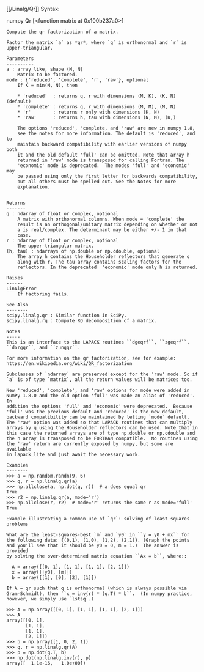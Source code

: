 [[/Linalg/Qr]]
Syntax:

  numpy Qr [<function matrix at 0x100b237a0>]


    Compute the qr factorization of a matrix.

    Factor the matrix `a` as *qr*, where `q` is orthonormal and `r` is
    upper-triangular.

    Parameters
    ----------
    a : array_like, shape (M, N)
        Matrix to be factored.
    mode : {'reduced', 'complete', 'r', 'raw'}, optional
        If K = min(M, N), then

        * 'reduced'  : returns q, r with dimensions (M, K), (K, N) (default)
        * 'complete' : returns q, r with dimensions (M, M), (M, N)
        * 'r'        : returns r only with dimensions (K, N)
        * 'raw'      : returns h, tau with dimensions (N, M), (K,)

        The options 'reduced', 'complete, and 'raw' are new in numpy 1.8,
        see the notes for more information. The default is 'reduced', and to
        maintain backward compatibility with earlier versions of numpy both
        it and the old default 'full' can be omitted. Note that array h
        returned in 'raw' mode is transposed for calling Fortran. The
        'economic' mode is deprecated.  The modes 'full' and 'economic' may
        be passed using only the first letter for backwards compatibility,
        but all others must be spelled out. See the Notes for more
        explanation.


    Returns
    -------
    q : ndarray of float or complex, optional
        A matrix with orthonormal columns. When mode = 'complete' the
        result is an orthogonal/unitary matrix depending on whether or not
        a is real/complex. The determinant may be either +/- 1 in that
        case.
    r : ndarray of float or complex, optional
        The upper-triangular matrix.
    (h, tau) : ndarrays of np.double or np.cdouble, optional
        The array h contains the Householder reflectors that generate q
        along with r. The tau array contains scaling factors for the
        reflectors. In the deprecated  'economic' mode only h is returned.

    Raises
    ------
    LinAlgError
        If factoring fails.

    See Also
    --------
    scipy.linalg.qr : Similar function in SciPy.
    scipy.linalg.rq : Compute RQ decomposition of a matrix.

    Notes
    -----
    This is an interface to the LAPACK routines ``dgeqrf``, ``zgeqrf``,
    ``dorgqr``, and ``zungqr``.

    For more information on the qr factorization, see for example:
    https://en.wikipedia.org/wiki/QR_factorization

    Subclasses of `ndarray` are preserved except for the 'raw' mode. So if
    `a` is of type `matrix`, all the return values will be matrices too.

    New 'reduced', 'complete', and 'raw' options for mode were added in
    NumPy 1.8.0 and the old option 'full' was made an alias of 'reduced'.  In
    addition the options 'full' and 'economic' were deprecated.  Because
    'full' was the previous default and 'reduced' is the new default,
    backward compatibility can be maintained by letting `mode` default.
    The 'raw' option was added so that LAPACK routines that can multiply
    arrays by q using the Householder reflectors can be used. Note that in
    this case the returned arrays are of type np.double or np.cdouble and
    the h array is transposed to be FORTRAN compatible.  No routines using
    the 'raw' return are currently exposed by numpy, but some are available
    in lapack_lite and just await the necessary work.

    Examples
    --------
    >>> a = np.random.randn(9, 6)
    >>> q, r = np.linalg.qr(a)
    >>> np.allclose(a, np.dot(q, r))  # a does equal qr
    True
    >>> r2 = np.linalg.qr(a, mode='r')
    >>> np.allclose(r, r2)  # mode='r' returns the same r as mode='full'
    True

    Example illustrating a common use of `qr`: solving of least squares
    problems

    What are the least-squares-best `m` and `y0` in ``y = y0 + mx`` for
    the following data: {(0,1), (1,0), (1,2), (2,1)}. (Graph the points
    and you'll see that it should be y0 = 0, m = 1.)  The answer is provided
    by solving the over-determined matrix equation ``Ax = b``, where::

      A = array([[0, 1], [1, 1], [1, 1], [2, 1]])
      x = array([[y0], [m]])
      b = array([[1], [0], [2], [1]])

    If A = qr such that q is orthonormal (which is always possible via
    Gram-Schmidt), then ``x = inv(r) * (q.T) * b``.  (In numpy practice,
    however, we simply use `lstsq`.)

    >>> A = np.array([[0, 1], [1, 1], [1, 1], [2, 1]])
    >>> A
    array([[0, 1],
           [1, 1],
           [1, 1],
           [2, 1]])
    >>> b = np.array([1, 0, 2, 1])
    >>> q, r = np.linalg.qr(A)
    >>> p = np.dot(q.T, b)
    >>> np.dot(np.linalg.inv(r), p)
    array([  1.1e-16,   1.0e+00])

    